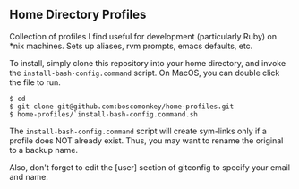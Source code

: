 ## Home Directory Profiles

Collection of profiles I find useful for development (particularly Ruby) on *nix machines.  Sets up aliases, rvm prompts, emacs defaults, etc.

To install, simply clone this repository into your home directory, and invoke the `install-bash-config.command` script.  On MacOS, you can double click the file to run.

    $ cd
    $ git clone git@github.com:boscomonkey/home-profiles.git
    $ home-profiles/`install-bash-config.command.sh

The `install-bash-config.command` script will create sym-links only if a profile does NOT already exist.  Thus, you may want to rename the original to a backup name.

Also, don't forget to edit the [user] section of gitconfig to specify your email and name.
